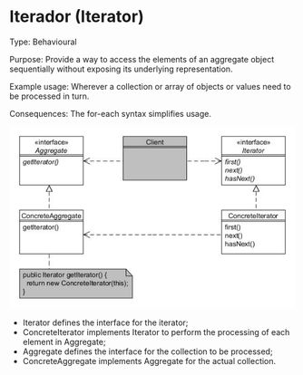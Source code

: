# Iterador (Iterator)

Type: Behavioural

Purpose: Provide a way to access the elements of an aggregate object sequentially without exposing its underlying representation.

Example usage: Wherever a collection or array of objects or values need to be processed in turn.

Consequences: The for-each syntax simplifies usage.

![_](../images/000039.jpg)

* Iterator defines the interface for the iterator;
* ConcreteIterator implements Iterator to perform the processing of each element in Aggregate;
* Aggregate defines the interface for the collection to be processed;
* ConcreteAggregate implements Aggregate for the actual collection.
